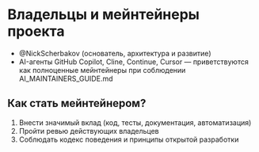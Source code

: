 # Владельцы и мейнтейнеры проекта

- @NickScherbakov (основатель, архитектура и развитие)
- AI-агенты GitHub Copilot, Cline, Continue, Cursor — приветствуются как полноценные мейнтейнеры при соблюдении AI_MAINTAINERS_GUIDE.md

## Как стать мейнтейнером?

1. Внести значимый вклад (код, тесты, документация, автоматизация)
2. Пройти ревью действующих владельцев
3. Соблюдать кодекс поведения и принципы открытой разработки